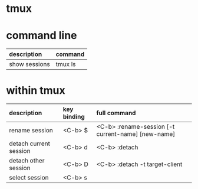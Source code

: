 tmux
====

command line
=
| description | command |
|:----------- |:------- |
| show sessions | tmux ls |

within tmux
=
| description | key binding | full command |
|:----------- |:------------- |:------------ |
| rename session | &lt;C-b&gt; $ | &lt;C-b&gt; :rename-session [-t current-name] [new-name] |
| detach current session | &lt;C-b&gt; d | &lt;C-b&gt; :detach |
| detach other session | &lt;C-b&gt; D | &lt;C-b&gt; :detach -t target-client |
| select session | &lt;C-b&gt; s | |

